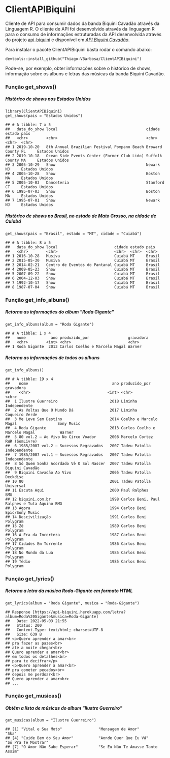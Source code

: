 ClientAPIBiquini
================

Cliente de API para consumir dados da banda Biquini Cavadão através da
Linguagem R. O cliente de API foi desenvolvido através da linguagem R
para o consumo de informações estruturadas da API desenvolvida através
do projeto [api-biquini](https://github.com/Thiago-VBarbosa/api-biquini)
e disponível em [*API Biquini
Cavadão*](https://api-biquini.herokuapp.com).

Para instalar o pacote ClientAPIBiquini basta rodar o comando abaixo:

    devtools::install_github("Thiago-VBarbosa/ClientAPIBiquini")

Pode-se, por exemplo, obter informações sobre o histórico de shows,
informação sobre os albuns e letras das músicas da banda Biquini
Cavadão.

### Função get\_shows()

##### Histórico de shows nos Estados Unidos

    library(ClientAPIBiquini)
    get_shows(pais = "Estados Unidos")

    ## # A tibble: 7 x 5
    ##   data_do_show local                                       cidade         estado pais          
    ##   <chr>        <chr>                                       <chr>          <chr>  <chr>         
    ## 1 2019-10-20   8th Annual Brazilian Festival Pompano Beach Broward County FL     Estados Unidos
    ## 2 2019-10-18   Ocean Side Events Center (Former Club Lido) Suffolk County MA     Estados Unidos
    ## 3 2005-10-29   Show                                        Newark         NJ     Estados Unidos
    ## 4 2005-10-28   Show                                        Boston         MA     Estados Unidos
    ## 5 2005-10-03   Danceteria                                  Stanford       CT     Estados Unidos
    ## 6 1995-07-03   Show                                        Boston         MA     Estados Unidos
    ## 7 1995-07-01   Show                                        Newark         NJ     Estados Unidos

##### Histórico de shows no Brasil, no estado de Mato Grosso, na cidade de Cuiabá

    get_shows(pais = "Brasil", estado = "MT", cidade = "Cuiabá")

    ## # A tibble: 8 x 5
    ##   data_do_show local                         cidade estado pais  
    ##   <chr>        <chr>                         <chr>  <chr>  <chr> 
    ## 1 2016-10-28   Musiva                        Cuiabá MT     Brasil
    ## 2 2015-05-30   Musiva                        Cuiabá MT     Brasil
    ## 3 2014-02-21   Centro de Eventos do Pantanal Cuiabá MT     Brasil
    ## 4 2009-05-23   Show                          Cuiabá MT     Brasil
    ## 5 2007-09-22   Show                          Cuiabá MT     Brasil
    ## 6 2004-12-03   Show                          Cuiabá MT     Brasil
    ## 7 1992-10-17   Show                          Cuiabá MT     Brasil
    ## 8 1987-07-04   Show                          Cuiabá MT     Brasil

### Função get\_info\_albuns()

##### Retorna as informações do album "Roda Gigante"

    get_info_albuns(album = "Roda Gigante")

    ## # A tibble: 1 x 4
    ##   nome           ano produzido_por                 gravadora
    ##   <chr>        <int> <chr>                         <chr>    
    ## 1 Roda Gigante  2013 Carlos Coelho e Marcelo Magal Warner

##### Retorna as informações de todos os albuns

    get_info_albuns()

    ## # A tibble: 19 x 4
    ##    nome                                     ano produzido_por                           gravadora      
    ##    <chr>                                  <int> <chr>                                   <chr>          
    ##  1 Ilustre Guerreiro                       2018 Liminha                                 Independente   
    ##  2 As Voltas Que O Mundo Dá                2017 Liminha                                 Coqueiro Verde 
    ##  3 Me Leve Sem Destino                     2014 Coelho e Marcelo Magal                  Sony Music     
    ##  4 Roda Gigante                            2013 Carlos Coelho e Marcelo Magal           Warner         
    ##  5 80 vol.2 – Ao Vivo No Circo Voador      2008 Marcelo Cortez                          RWR (SomLivre) 
    ##  6 1985/2007 vol.2 – Sucessos Regravados   2007 Tadeu Patolla                           Independente   
    ##  7 1985/2007 vol.1 – Sucessos Regravados   2007 Tadeu Patolla                           Independente   
    ##  8 Só Quem Sonha Acordado Vê O Sol Nascer  2007 Tadeu Patolla                           Biquini Cavadão
    ##  9 Biquini Cavadão Ao Vivo                 2005 Tadeu Patolla                           Deckdisc       
    ## 10 80                                      2001 Tadeu Patolla                           Universal      
    ## 11 Escuta Aqui                             2000 Paul Ralphes                            BMG            
    ## 12 biquini.com.br                          1998 Carlos Beni, Paul Ralphes e Tuta Aquino BMG            
    ## 13 Agora                                   1994 Carlos Beni                             Epic/Sony Music
    ## 14 Descivilização                          1991 Carlos Beni                             Polygram       
    ## 15 Zé                                      1989 Carlos Beni                             Polygram       
    ## 16 A Era da Incerteza                      1987 Carlos Beni                             Polygram       
    ## 17 Cidades Em Torrente                     1986 Carlos Beni                             Polygram       
    ## 18 No Mundo da Lua                         1985 Carlos Beni                             Polygram       
    ## 19 Tédio                                   1985 Carlos Beni                             Polygram

### Função get\_lyrics()

##### Retorna a letra da música Roda-Gigante em formato HTML

    get_lyrics(album = "Roda Gigante", musica = "Roda-Gigante")

    ## Response [https://api-biquini.herokuapp.com/letra?album=Roda%20Gigante&musica=Roda-Gigante]
    ##   Date: 2022-05-03 21:55
    ##   Status: 200
    ##   Content-Type: text/html; charset=UTF-8
    ##   Size: 639 B
    ## <p>Quero aprender a amar<br>
    ## pra fazer as pazes<br>
    ## até a noite chegar<br>
    ## Quero aprender a amar<br>
    ## em todos os detalhes<br>
    ## para te decifrar</p>
    ## <p>Quero aprender a amar<br>
    ## pra cometer pecados<br>
    ## depois me perdoar<br>
    ## Quero aprender a amar<br>
    ## ...

### Função get\_musicas()

##### Obtêm a lista de músicas do album "Ilustre Guerreiro"

    get_musicas(album = "Ilustre Guerreiro")

    ## [1] "Vital e Sua Moto"                "Mensagem de Amor"                "Ska"                            
    ## [4] "Cuide Bem do Seu Amor"           "Aonde Quer Que Eu Vá"            "Só Pra Te Mostrar"              
    ## [7] "O Amor Não Sabe Esperar"         "Se Eu Não Te Amasse Tanto Assim"
